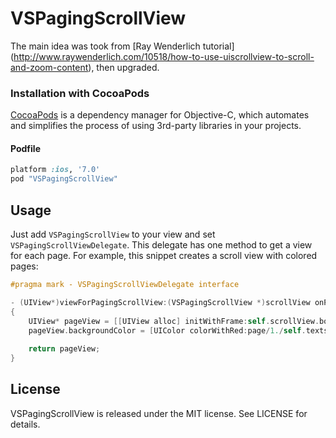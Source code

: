 # VSPagingScrollView

The main idea was took from [Ray Wenderlich tutorial] (http://www.raywenderlich.com/10518/how-to-use-uiscrollview-to-scroll-and-zoom-content), then upgraded.
### Installation with CocoaPods

[CocoaPods](http://cocoapods.org) is a dependency manager for Objective-C, which automates and simplifies the process of using 3rd-party libraries in your projects.

#### Podfile

```ruby
platform :ios, '7.0'
pod "VSPagingScrollView"
```

## Usage

Just add `VSPagingScrollView` to your view and set `VSPagingScrollViewDelegate`. This delegate has one method to get a view for each page. For example, this snippet creates a scroll view with colored pages:

```objective-c
#pragma mark - VSPagingScrollViewDelegate interface

- (UIView*)viewForPagingScrollView:(VSPagingScrollView *)scrollView onPage:(NSUInteger)page
{
    UIView* pageView = [[UIView alloc] initWithFrame:self.scrollView.bounds];
    pageView.backgroundColor = [UIColor colorWithRed:page/1./self.texts.count green:0 blue:1 alpha:1];
    
    return pageView;
}
```

## License

VSPagingScrollView is released under the MIT license. See LICENSE for details.
